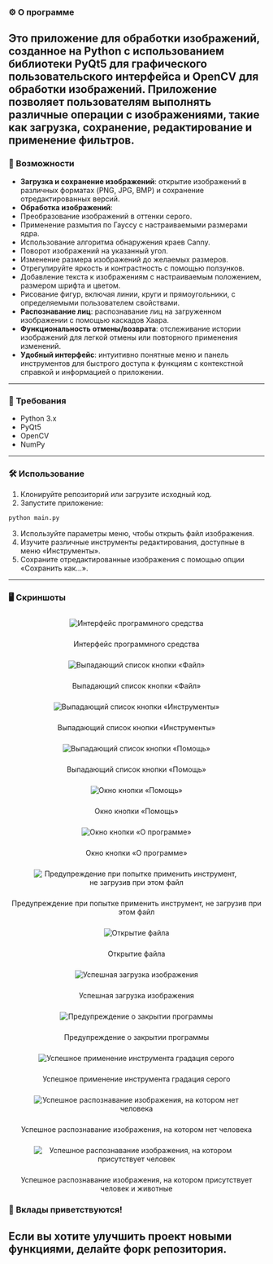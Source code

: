 ### ⚙️ О программе
Это приложение для обработки изображений, созданное на Python с использованием библиотеки PyQt5 для графического пользовательского интерфейса и OpenCV для обработки изображений. Приложение позволяет пользователям выполнять различные операции с изображениями, такие как загрузка, сохранение, редактирование и применение фильтров.
---

### 🚀 Возможности
- **Загрузка и сохранение изображений**: открытие изображений в различных форматах (PNG, JPG, BMP) и сохранение отредактированных версий.
- **Обработка изображений**:
- Преобразование изображений в оттенки серого.
- Применение размытия по Гауссу с настраиваемыми размерами ядра.
- Использование алгоритма обнаружения краев Canny.
- Поворот изображений на указанный угол.
- Изменение размера изображений до желаемых размеров.
- Отрегулируйте яркость и контрастность с помощью ползунков.
- Добавление текста к изображениям с настраиваемым положением, размером шрифта и цветом.
- Рисование фигур, включая линии, круги и прямоугольники, с определяемыми пользователем свойствами.
- **Распознавание лиц**: распознавание лиц на загруженном изображении с помощью каскадов Хаара.
- **Функциональность отмены/возврата**: отслеживание истории изображений для легкой отмены или повторного применения изменений.
- **Удобный интерфейс**: интуитивно понятные меню и панель инструментов для быстрого доступа к функциям с контекстной справкой и информацией о приложении.
---

### 📝 Требования
- Python 3.x
- PyQt5
- OpenCV
- NumPy
---
### 🛠 Использование
1. Клонируйте репозиторий или загрузите исходный код.
2. Запустите приложение:
```bash
python main.py
```
3. Используйте параметры меню, чтобы открыть файл изображения.
4. Изучите различные инструменты редактирования, доступные в меню «Инструменты».
5. Сохраните отредактированные изображения с помощью опции «Сохранить как...».
---

### 🖥 Скриншоты
<div align="center">

<img src="images/Picture1.png" alt="Интерфейс программного средства" style="margin: 10px; max-width: 80%; height: auto;" />
<p>Интерфейс программного средства</p>

<img src="images/Picture2.png" alt="Выпадающий список кнопки «Файл»" style="margin: 10px; max-width: 80%; height: auto;" />
<p>Выпадающий список кнопки «Файл»</p>

<img src="images/Picture3.png" alt="Выпадающий список кнопки «Инструменты»" style="margin: 10px; max-width: 80%; height: auto;" />
<p>Выпадающий список кнопки «Инструменты»</p>

<img src="images/Picture4.png" alt="Выпадающий список кнопки «Помощь»" style="margin: 10px; max-width: 80%; height: auto;" />
<p>Выпадающий список кнопки «Помощь»</p>

<img src="images/Picture5.png" alt="Окно кнопки «Помощь»" style="margin: 10px; max-width: 80%; height: auto;" />
<p>Окно кнопки «Помощь»</p>

<img src="images/Picture6.png" alt="Окно кнопки «О программе»" style="margin: 10px; max-width: 80%; height: auto;" />
<p>Окно кнопки «О программе»</p>

<img src="images/Picture7.png" alt="Предупреждение при попытке применить инструмент, не загрузив при этом файл" style="margin: 10px; max-width: 80%; height: auto;" />
<p>Предупреждение при попытке применить инструмент, не загрузив при этом файл</p>

<img src="images/Picture8.png" alt="Открытие файла" style="margin: 10px; max-width: 80%; height: auto;" />
<p>Открытие файла</p>

<img src="images/Picture9.png" alt="Успешная загрузка изображения" style="margin: 10px; max-width: 80%; height: auto;" />
<p>Успешная загрузка изображения</p>

<img src="images/Picture10.png" alt="Предупреждение о закрытии программы" style="margin: 10px; max-width: 80%; height: auto;" />
<p>Предупреждение о закрытии программы</p>

<img src="images/Picture11.png" alt="Успешное применение инструмента градация серого" style="margin: 10px; max-width: 80%; height: auto;" />
<p>Успешное применение инструмента градация серого</p>

<img src="images/Picture12.png" alt="Успешное распознавание изображения, на котором нет человека" style="margin: 10px; max-width: 80%; height: auto;" />
<p>Успешное распознавание изображения, на котором нет человека</p>

<img src="images/Picture13.png" alt="Успешное распознавание изображения, на котором присутствует человек" style="margin: 10px; max-width: 80%; height: auto;" />
<p>Успешное распознавание изображения, на котором присутствует человек и животные</p>

</div>


### 🤝 Вклады приветствуются!
Если вы хотите улучшить проект новыми функциями, делайте форк репозитория.
---
